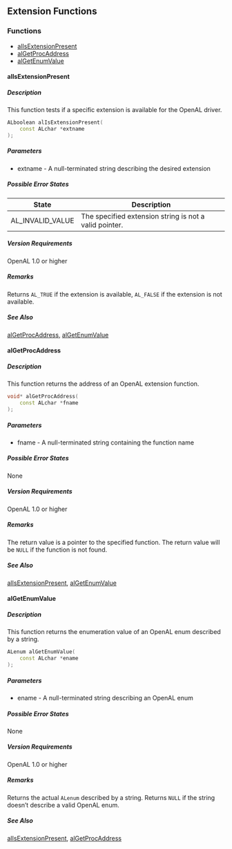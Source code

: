 ## Extension Functions
### Functions
* [alIsExtensionPresent](#alisextensionpresent)
* [alGetProcAddress](#algetprocaddress)
* [alGetEnumValue](#algetenumvalue)

#### alIsExtensionPresent
##### Description
This function tests if a specific extension is available for the OpenAL driver.

```cpp
ALboolean alIsExtensionPresent(
    const ALchar *extname
);
```

##### Parameters
* extname - A null-terminated string describing the desired extension

##### Possible Error States
| State            | Description |
| ---------------- | ----------- |
| AL_INVALID_VALUE | The specified extension string is not a valid pointer. |

##### Version Requirements
OpenAL 1.0 or higher

##### Remarks
Returns `AL_TRUE` if the extension is available, `AL_FALSE` if the extension is not
available.

##### See Also
[alGetProcAddress](#algetprocaddress), [alGetEnumValue](#algetenumvalue)

#### alGetProcAddress
##### Description
This function returns the address of an OpenAL extension function.

```cpp
void* alGetProcAddress(
    const ALchar *fname
);
```

##### Parameters
* fname - A null-terminated string containing the function name

##### Possible Error States
None

##### Version Requirements
OpenAL 1.0 or higher

##### Remarks
The return value is a pointer to the specified function.  The return value will
be `NULL` if the function is not found.

##### See Also
[alIsExtensionPresent](#alisextensionpresent), [alGetEnumValue](#algetenumvalue)

#### alGetEnumValue
##### Description
This function returns the enumeration value of an OpenAL enum described by a
string.

```cpp
ALenum alGetEnumValue(
    const ALchar *ename
);
```

##### Parameters
* ename - A null-terminated string describing an OpenAL enum

##### Possible Error States
None

##### Version Requirements
OpenAL 1.0 or higher

##### Remarks
Returns the actual `ALenum` described by a string.  Returns `NULL` if the string
doesn’t describe a valid OpenAL enum.

##### See Also
[alIsExtensionPresent](#alisextensionpresent),
[alGetProcAddress](#algetprocaddress)
